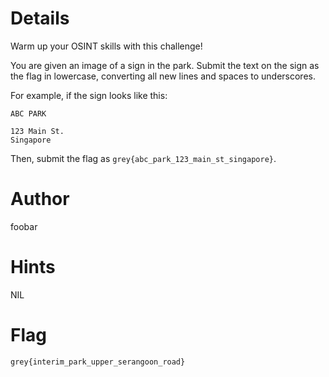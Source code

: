 # Details
Warm up your OSINT skills with this challenge!

You are given an image of a sign in the park. 
Submit the text on the sign as the flag in lowercase, converting all new lines and spaces to underscores.

For example, if the sign looks like this:

```
ABC PARK

123 Main St. 
Singapore
```
Then, submit the flag as `grey{abc_park_123_main_st_singapore}`.

# Author

foobar

# Hints

NIL

# Flag

`grey{interim_park_upper_serangoon_road}`
